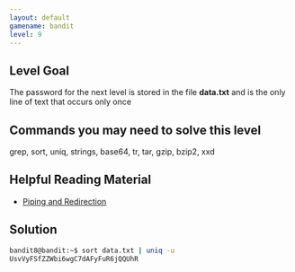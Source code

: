 ```yaml
---
layout: default
gamename: bandit
level: 9
---
```

Level Goal
----------
The password for the next level is stored in the file **data.txt**
and is the only line of text that occurs only once

Commands you may need to solve this level
-----------------------------------------
grep, sort, uniq, strings, base64, tr, tar, gzip, bzip2, xxd

Helpful Reading Material
------------------------
- [Piping and Redirection][]

[Piping and Redirection]: https://ryanstutorials.net/linuxtutorial/piping.php

Solution
--------------------------
```bash
bandit8@bandit:~$ sort data.txt | uniq -u
UsvVyFSfZZWbi6wgC7dAFyFuR6jQQUhR
```
